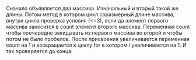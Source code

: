 Сначало объявляется два массива. Изначальный и вторый такой же длины. Потом метод в котором цикл соразмерный длине массива, внутри цикла проверка условия (<=3), если да элемент первого массива заносится в count элемент второго массива. Переменная count чтобы поочередно закидывать из первого массива во второй и чтобы потом не было пробелов. После присвоения увеличивается переменная count на 1 и возвращается к циклу for в котором i увеличивается на 1. И так проверяется до конца.
